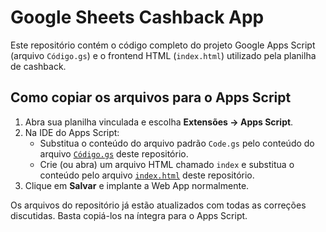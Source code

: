# Google Sheets Cashback App

Este repositório contém o código completo do projeto Google Apps Script (arquivo `Código.gs`) e o frontend HTML (`index.html`) utilizado pela planilha de cashback.

## Como copiar os arquivos para o Apps Script

1. Abra sua planilha vinculada e escolha **Extensões → Apps Script**.
2. Na IDE do Apps Script:
   - Substitua o conteúdo do arquivo padrão `Code.gs` pelo conteúdo do arquivo [`Código.gs`](./Código.gs) deste repositório.
   - Crie (ou abra) um arquivo HTML chamado `index` e substitua o conteúdo pelo arquivo [`index.html`](./index.html) deste repositório.
3. Clique em **Salvar** e implante a Web App normalmente.

Os arquivos do repositório já estão atualizados com todas as correções discutidas. Basta copiá-los na íntegra para o Apps Script.
